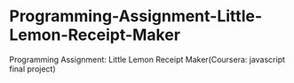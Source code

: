 # Programming-Assignment-Little-Lemon-Receipt-Maker
Programming Assignment: Little Lemon Receipt Maker(Coursera: javascript final project)
